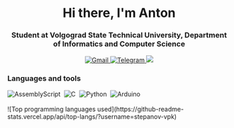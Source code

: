 <div id="header" align="center">
  <h1>Hi there, I'm Anton</h1>
  <h3>Student at Volgograd State Technical University, Department of Informatics and Computer Science</h3>
</div>

<div id="socials" align="center">
  <a href="mailto:anton.stepanov.prg@gmail.com" target="_blank">
    <img src="https://img.shields.io/badge/Gmail-D14836?style=for-the-badge&logo=gmail&logoColor=white" alt="Gmail"/>
  </a>
  <a href="https://t.me/yokogawa_ejx530a" target="_blank">
    <img src="https://img.shields.io/badge/Telegram-2CA5E0?style=for-the-badge&logo=telegram&logoColor=white" alt="Telegram"/>
  </a>
  <a>
    <img src="https://komarev.com/ghpvc/?username=stepanov-vpk&style=for-the-badge">
</a>
</div>

<div id="languages">
  <h3>Languages and tools</h3>
  <img src="https://img.shields.io/badge/assembly%20script-%23000000.svg?style=for-the-badge&logo=assemblyscript&logoColor=white" alt="AssemblyScript"/>&nbsp;
  <img src="https://img.shields.io/badge/c-%2300599C.svg?style=for-the-badge&logo=c&logoColor=white)" alt="C"/>&nbsp;
  <img src="https://img.shields.io/badge/python-3670A0?style=for-the-badge&logo=python&logoColor=white)" alt="Python"/>&nbsp;
  <img src="https://img.shields.io/badge/-Arduino-00979D?style=for-the-badge&logo=Arduino&logoColor=white)" alt="Arduino"/>&nbsp;
</div>
<br>
![Top programming languages used](https://github-readme-stats.vercel.app/api/top-langs/?username=stepanov-vpk)

